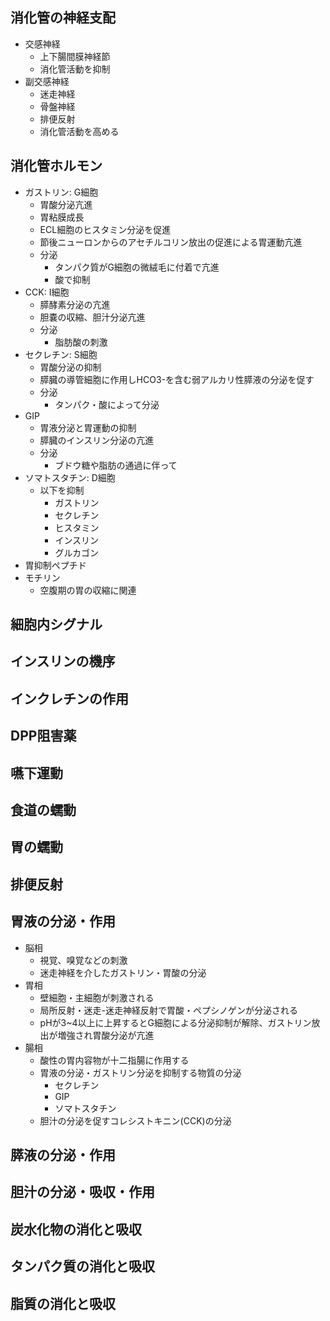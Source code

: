 ## 消化管の神経支配
- 交感神経
	- 上下腸間膜神経節
	- 消化管活動を抑制
- 副交感神経
	- 迷走神経
	- 骨盤神経
	- 排便反射
	- 消化管活動を高める
## 消化管ホルモン
- ガストリン: G細胞
	- 胃酸分泌亢進
	- 胃粘膜成長
	- ECL細胞のヒスタミン分泌を促進
	- 節後ニューロンからのアセチルコリン放出の促進による胃運動亢進
	- 分泌
		- タンパク質がG細胞の微絨毛に付着で亢進
		- 酸で抑制
- CCK: I細胞
	- 膵酵素分泌の亢進
	- 胆嚢の収縮、胆汁分泌亢進
	- 分泌
		- 脂肪酸の刺激
- セクレチン: S細胞
	- 胃酸分泌の抑制
	- 膵臓の導管細胞に作用しHCO3-を含む弱アルカリ性膵液の分泌を促す
	- 分泌
		- タンパク・酸によって分泌
- GIP
	- 胃液分泌と胃運動の抑制
	- 膵臓のインスリン分泌の亢進
	- 分泌
		- ブドウ糖や脂肪の通過に伴って
- ソマトスタチン: D細胞
	- 以下を抑制
		- ガストリン
		- セクレチン
		- ヒスタミン
		- インスリン
		- グルカゴン
- 胃抑制ペプチド
- モチリン
	- 空腹期の胃の収縮に関連
## 細胞内シグナル
## インスリンの機序
## インクレチンの作用
## DPP阻害薬
## 嚥下運動
## 食道の蠕動
## 胃の蠕動
## 排便反射
## 胃液の分泌・作用
- 脳相
	- 視覚、嗅覚などの刺激
	- 迷走神経を介したガストリン・胃酸の分泌
- 胃相
	-  壁細胞・主細胞が刺激される
	-  局所反射・迷走-迷走神経反射で胃酸・ペプシノゲンが分泌される
	- pHが3~4以上に上昇するとG細胞による分泌抑制が解除、ガストリン放出が増強され胃酸分泌が亢進
- 腸相
	- 酸性の胃内容物が十二指腸に作用する
	- 胃液の分泌・ガストリン分泌を抑制する物質の分泌
		- セクレチン
		- GIP
		- ソマトスタチン
	- 胆汁の分泌を促すコレシストキニン(CCK)の分泌
## 膵液の分泌・作用
## 胆汁の分泌・吸収・作用
## 炭水化物の消化と吸収
## タンパク質の消化と吸収
## 脂質の消化と吸収